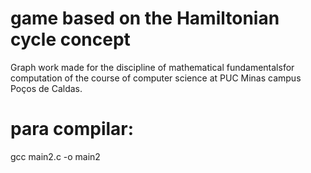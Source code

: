 # game based on the Hamiltonian cycle concept
Graph work made for the discipline of mathematical fundamentalsfor computation
of the course of computer science at PUC Minas campus Poços de Caldas.

# para compilar:
 gcc main2.c -o main2
